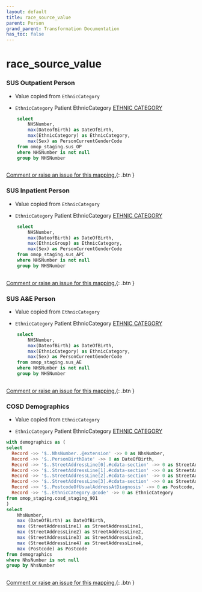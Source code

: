 ```yaml
---
layout: default
title: race_source_value
parent: Person
grand_parent: Transformation Documentation
has_toc: false
---
```

# race_source_value
### SUS Outpatient Person
* Value copied from `EthnicCategory`

* `EthnicCategory` Patient EthnicCategory [ETHNIC CATEGORY](https://www.datadictionary.nhs.uk/data_elements/ethnic_category.html)

```sql
	select
		NHSNumber,
		max(DateofBirth) as DateOfBirth,
		max(EthnicCategory) as EthnicCategory,
		max(Sex) as PersonCurrentGenderCode
	from omop_staging.sus_OP
	where NHSNumber is not null
	group by NHSNumber
	
```


[Comment or raise an issue for this mapping.](https://github.com/answerdigital/oxford-omop-data-mapper/issues/new?title=OMOP%20Person%20table%20race_source_value%20field%20SUS%20Outpatient%20Person%20mapping){: .btn }
### SUS Inpatient Person
* Value copied from `EthnicCategory`

* `EthnicCategory` Patient EthnicCategory [ETHNIC CATEGORY](https://www.datadictionary.nhs.uk/data_elements/ethnic_category.html)

```sql
	select
		NHSNumber,
		max(DateofBirth) as DateOfBirth,
		max(EthnicGroup) as EthnicCategory,
		max(Sex) as PersonCurrentGenderCode
	from omop_staging.sus_APC
	where NHSNumber is not null
	group by NHSNumber
	
```


[Comment or raise an issue for this mapping.](https://github.com/answerdigital/oxford-omop-data-mapper/issues/new?title=OMOP%20Person%20table%20race_source_value%20field%20SUS%20Inpatient%20Person%20mapping){: .btn }
### SUS A&E Person
* Value copied from `EthnicCategory`

* `EthnicCategory` Patient EthnicCategory [ETHNIC CATEGORY](https://www.datadictionary.nhs.uk/data_elements/ethnic_category.html)

```sql
	select
		NHSNumber,
		max(DateofBirth) as DateOfBirth,
		max(EthnicCategory) as EthnicCategory,
		max(Sex) as PersonCurrentGenderCode
	from omop_staging.sus_AE
	where NHSNumber is not null
	group by NHSNumber
	
```


[Comment or raise an issue for this mapping.](https://github.com/answerdigital/oxford-omop-data-mapper/issues/new?title=OMOP%20Person%20table%20race_source_value%20field%20SUS%20A&E%20Person%20mapping){: .btn }
### COSD Demographics
* Value copied from `EthnicCategory`

* `EthnicCategory` Patient EthnicCategory [ETHNIC CATEGORY](https://www.datadictionary.nhs.uk/data_elements/ethnic_category.html)

```sql
with demographics as (
select 
  Record ->> '$..NhsNumber..@extension' ->> 0 as NhsNumber,
  Record ->> '$..PersonBirthDate' ->> 0 as DateOfBirth,
  Record ->> '$..StreetAddressLine[0].#cdata-section' ->> 0 as StreetAddressLine1,
  Record ->> '$..StreetAddressLine[1].#cdata-section' ->> 0 as StreetAddressLine2,
  Record ->> '$..StreetAddressLine[2].#cdata-section' ->> 0 as StreetAddressLine3,
  Record ->> '$..StreetAddressLine[3].#cdata-section' ->> 0 as StreetAddressLine4,
  Record ->> '$..PostcodeOfUsualAddressAtDiagnosis' ->> 0 as Postcode,
  Record ->> '$..EthnicCategory.@code' ->> 0 as EthnicCategory
from omop_staging.cosd_staging_901
)
select
	NhsNumber,
	max (DateOfBirth) as DateOfBirth,
	max (StreetAddressLine1) as StreetAddressLine1,
	max (StreetAddressLine2) as StreetAddressLine2,
	max (StreetAddressLine3) as StreetAddressLine3,
	max (StreetAddressLine4) as StreetAddressLine4,
	max (Postcode) as Postcode
from demographics 
where NhsNumber is not null
group by NhsNumber
	
```


[Comment or raise an issue for this mapping.](https://github.com/answerdigital/oxford-omop-data-mapper/issues/new?title=OMOP%20Person%20table%20race_source_value%20field%20COSD%20Demographics%20mapping){: .btn }
